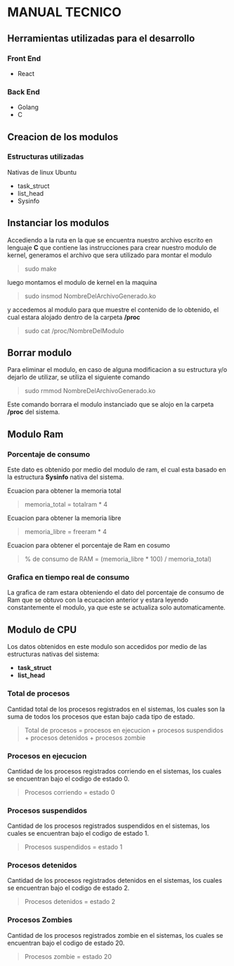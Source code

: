 # **MANUAL TECNICO**

## Herramientas utilizadas para el desarrollo

### Front End

* React

### Back End

* Golang
* C






###


## Creacion de los modulos

### Estructuras utilizadas

Nativas de linux Ubuntu

* task_struct
* list_head
* Sysinfo

## Instanciar los modulos

Accediendo a la ruta en la que se encuentra nuestro archivo escrito en lenguaje **C**  que contiene las instrucciones para crear nuestro modulo de kernel, generamos el archivo que sera utilizado para montar el modulo

> sudo make

luego montamos el modulo de kernel en la maquina

> sudo insmod NombreDelArchivoGenerado.ko

y accedemos al modulo para que muestre el contenido de lo obtenido, el cual estara alojado dentro de la carpeta **/proc**

> sudo cat /proc/NombreDelModulo

## Borrar modulo

Para eliminar el modulo, en caso de alguna modificacion a su estructura y/o dejarlo de utilizar, se utiliza el siguiente comando

> sudo rmmod NombreDelArchivoGenerado.ko

Este comando borrara el modulo instanciado que se alojo en la carpeta **/proc** del sistema.

## Modulo Ram

### Porcentaje de consumo

Este dato es obtenido por medio del modulo de ram, el cual esta basado en la estructura **Sysinfo** nativa del sistema.

Ecuacion para obtener la memoria total

> memoria_total = totalram * 4

Ecuacion para obtener la memoria libre

> memoria_libre = freeram * 4

Ecuacion para obtener el porcentaje de Ram en cosumo

> % de consumo de RAM =  (memoria_libre * 100) / memoria_total)

### Grafica en tiempo real de consumo

La grafica de ram estara obteniendo el dato del porcentaje de consumo de Ram que se obtuvo con la ecucacion anterior y estara leyendo constantemente el modulo, ya que este se actualiza solo automaticamente.

## Modulo de CPU

Los datos obtenidos en este modulo son accedidos por medio de las estructuras nativas del sistema:

* **task_struct**
* **list_head**

### Total de procesos

Cantidad total de los procesos registrados en el sistemas, los cuales son la suma de todos los procesos que estan bajo cada tipo de estado.

> Total de procesos = procesos en ejecucion + procesos suspendidos + procesos detenidos + procesos zombie

### Procesos en ejecucion

Cantidad de los procesos registrados corriendo en el sistemas, los cuales se encuentran bajo el codigo de estado 0.

> Procesos corriendo = estado 0

### Procesos suspendidos

Cantidad de los procesos registrados suspendidos en el sistemas, los cuales se encuentran bajo el codigo de estado 1.

> Procesos suspendidos = estado 1

### Procesos detenidos

Cantidad de los procesos registrados detenidos en el sistemas, los cuales se encuentran bajo el codigo de estado 2.

> Procesos detenidos = estado 2

### Procesos Zombies

Cantidad de los procesos registrados zombie en el sistemas, los cuales se encuentran bajo el codigo de estado 20.

> Procesos zombie = estado 20

